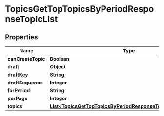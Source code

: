 

# TopicsGetTopTopicsByPeriodResponseTopicList


## Properties

| Name | Type | Description | Notes |
|------------ | ------------- | ------------- | -------------|
|**canCreateTopic** | **Boolean** |  |  [optional] |
|**draft** | **Object** |  |  [optional] |
|**draftKey** | **String** |  |  [optional] |
|**draftSequence** | **Integer** |  |  [optional] |
|**forPeriod** | **String** |  |  [optional] |
|**perPage** | **Integer** |  |  [optional] |
|**topics** | [**List&lt;TopicsGetTopTopicsByPeriodResponseTopicListTopicsInner&gt;**](TopicsGetTopTopicsByPeriodResponseTopicListTopicsInner.md) |  |  [optional] |



